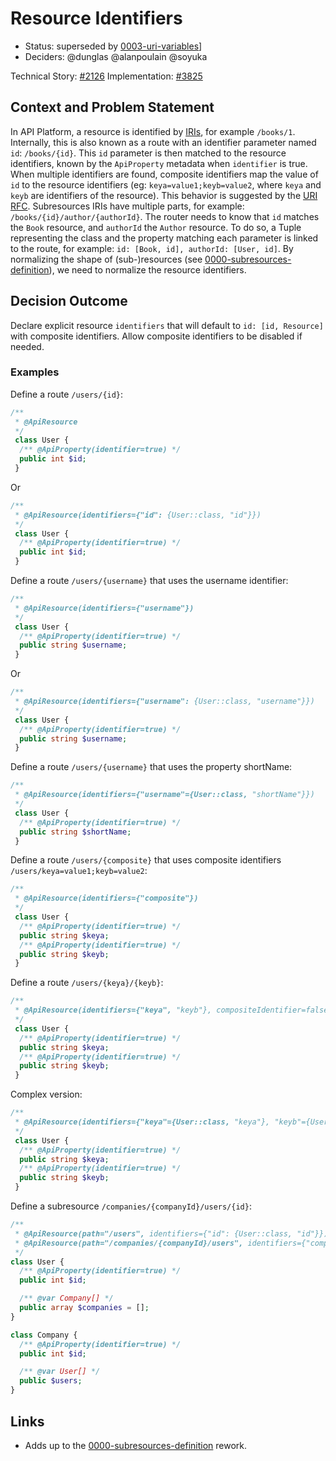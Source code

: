 # Resource Identifiers

* Status: superseded by [0003-uri-variables](0003-uri-variables.md)]
* Deciders: @dunglas @alanpoulain @soyuka

Technical Story: [#2126][pull/2126]
Implementation: [#3825][pull/3825]

## Context and Problem Statement

In API Platform, a resource is identified by [IRIs][rfc/IRI], for example `/books/1`. Internally, this is also known as a route with an identifier parameter named `id`: `/books/{id}`. This `id` parameter is then matched to the resource identifiers, known by the `ApiProperty` metadata when `identifier` is true. When multiple identifiers are found, composite identifiers map the value of `id` to the resource identifiers (eg: `keya=value1;keyb=value2`, where `keya` and `keyb` are identifiers of the resource). This behavior is suggested by the [URI RFC][rfc/URI].
Subresources IRIs have multiple parts, for example: `/books/{id}/author/{authorId}`. The router needs to know that `id` matches the `Book` resource, and `authorId` the `Author` resource. To do so, a Tuple representing the class and the property matching each parameter is linked to the route, for example: `id: [Book, id], authorId: [User, id]`.
By normalizing the shape of (sub-)resources (see [0000-subresources-definition][0000-subresources-definition]), we need to normalize the resource identifiers.

## Decision Outcome

Declare explicit resource `identifiers` that will default to `id: [id, Resource]` with composite identifiers. Allow composite identifiers to be disabled if needed.

### Examples

Define a route `/users/{id}`:

```php
/**
 * @ApiResource
 */
 class User {
  /** @ApiProperty(identifier=true) */
  public int $id;
 }
```

Or 

```php
/**
 * @ApiResource(identifiers={"id": {User::class, "id"}})
 */
 class User {
  /** @ApiProperty(identifier=true) */
  public int $id;
 }
```

Define a route `/users/{username}` that uses the username identifier:

```php
/**
 * @ApiResource(identifiers={"username"})
 */
 class User {
  /** @ApiProperty(identifier=true) */
  public string $username;
 }
```

Or

```php
/**
 * @ApiResource(identifiers={"username": {User::class, "username"}})
 */
 class User {
  /** @ApiProperty(identifier=true) */
  public string $username;
 }
```

Define a route `/users/{username}` that uses the property shortName:

```php
/**
 * @ApiResource(identifiers={"username"={User::class, "shortName"}})
 */
 class User {
  /** @ApiProperty(identifier=true) */
  public string $shortName;
 }
```

Define a route `/users/{composite}` that uses composite identifiers `/users/keya=value1;keyb=value2`:

```php
/**
 * @ApiResource(identifiers={"composite"})
 */
 class User {
  /** @ApiProperty(identifier=true) */
  public string $keya;
  /** @ApiProperty(identifier=true) */
  public string $keyb;
 }
```

Define a route `/users/{keya}/{keyb}`:

```php
/**
 * @ApiResource(identifiers={"keya", "keyb"}, compositeIdentifier=false)
 */
 class User {
  /** @ApiProperty(identifier=true) */
  public string $keya;
  /** @ApiProperty(identifier=true) */
  public string $keyb;
 }
```

Complex version: 

```php
/**
 * @ApiResource(identifiers={"keya"={User::class, "keya"}, "keyb"={User::class, "keyb"}}, compositeIdentifier=false)
 */
 class User {
  /** @ApiProperty(identifier=true) */
  public string $keya;
  /** @ApiProperty(identifier=true) */
  public string $keyb;
 }
```

Define a subresource `/companies/{companyId}/users/{id}`: 

```php
/**
 * @ApiResource(path="/users", identifiers={"id": {User::class, "id"}})
 * @ApiResource(path="/companies/{companyId}/users", identifiers={"companyId": {Company::class, "id"}, "id": {User::class, "id"}})
 */
class User {
  /** @ApiProperty(identifier=true) */
  public int $id;

  /** @var Company[] */
  public array $companies = [];
}

class Company {
  /** @ApiProperty(identifier=true) */
  public int $id;

  /** @var User[] */
  public $users;
}
```

## Links 

* Adds up to the [0000-subresources-definition][0000-subresources-definition] rework.

[0000-subresources-definition]: ./0000-subresources-definition "Subresources definition"
[pull/2126]: https://github.com/api-platform/core/pull/2126 "Ability to specify identifier property of custom item operations"
[pull/3825]: https://github.com/api-platform/core/pull/3825 "Rework to improve and simplify identifiers management"
[rfc/IRI]: https://tools.ietf.org/html/rfc3987 "RFC3987"
[rfc/URI]: https://tools.ietf.org/html/rfc3986#section-3.3 "RFC 3986"
